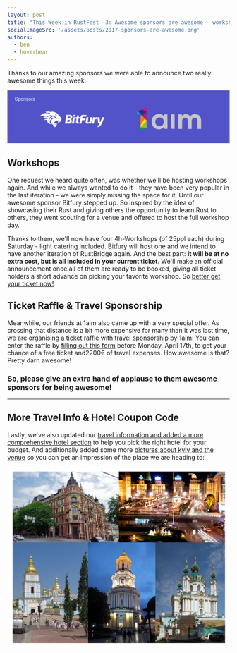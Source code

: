 ```yaml
---
layout: post
title: "This Week in RustFest -3: Awesome sponsors are awesome - workshops and ticket raffle"
socialImageSrc: '/assets/posts/2017-sponsors-are-awesome.png'
authors:
  - ben
  - hoverbear
---
```


Thanks to our amazing sponsors we were able to announce two really awesome things this week:

[![](/assets/posts/2017-sponsors-are-awesome.png)](http://2017.rustfest.eu/sponsoring/)

## Workshops

One request we heard quite often, was whether we'll be hosting workshops again. And while we always wanted to do it - they have been very popular in the last iteration - we were simply missing the space for it. Until our awesome sponsor Bitfury stepped up. So inspired by the idea of showcasing their Rust and giving others the opportunity to learn Rust to others, they went scouting for a venue and offered to host the full workshop day.

Thanks to them, we'll now have four 4h-Workshops (of 25ppl each) during Saturday - light catering included. Bitfury will host one and we intend to have another iteration of RustBridge again. And the best part: **it will be at no extra cost, but is all included in your current ticket**. We'll make an official announcement once all of them are ready to be booked, giving all ticket holders a short advance on picking your favorite workshop. So [better get your ticket now!](https://ti.to/asquera-event-ug/rustfest-kyiv)


## Ticket Raffle & Travel Sponsorship

Meanwhile, our friends at 1aim also came up with a very special offer. As crossing that distance is a bit more expensive for many than it was last time, we are organising [a ticket raffle with travel sponsorship by 1aim](http://localhost:4000/ticket-raffle): You can enter the raffle by [filling out this form](https://docs.google.com/forms/d/e/1FAIpQLSeGlcRG1ya-g6QwaaWKycppNu4cGW5Yv_IjRxuDVq-K1F1eMQ/viewform) before Monday, April 17th, to get your chance of a free ticket and2200€ of travel expenses. How awesome is that? Pretty darn awesome!


### So, please give an extra hand of applause to them awesome sponsors for being awesome!

---

## More Travel Info & Hotel Coupon Code

Lastly, we've also updated our [travel information and added a more comprehensive hotel section](http://2017.rustfest.eu/travel/#accommodation) to help you pick the right hotel for your budget. And additionally added some more [pictures about kyiv and the venue](http://2017.rustfest.eu/location/) so you can get an impression of the place we are heading to:

[![](/assets/posts/2017-kyiv.png)](http://2017.rustfest.eu/location/)